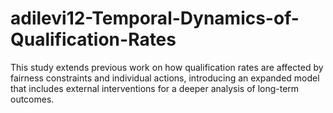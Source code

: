 # adilevi12-Temporal-Dynamics-of-Qualification-Rates
This study extends previous work on how qualification rates are affected by fairness constraints and individual actions, introducing an expanded model that includes external interventions for a deeper analysis of long-term outcomes.
